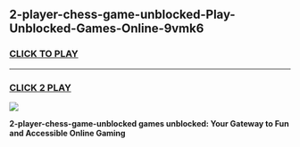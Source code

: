 
## 2-player-chess-game-unblocked-Play-Unblocked-Games-Online-9vmk6
<h3>
<a href="https://premium76.site?title=2-player-chess-game-unblocked&ref=25A">CLICK TO PLAY</a></h3>
<hr>

<h3>
<a href="https://premium76.site?title=2-player-chess-game-unblocked&ref=25A">CLICK 2 PLAY</a>
  
</h3>

<a href="https://premium76.site?title=2-player-chess-game-unblocked&ref=25A"><img src="https://clearcache.store/games.png"></a>


**2-player-chess-game-unblocked games unblocked: Your Gateway to Fun and Accessible Online Gaming**

